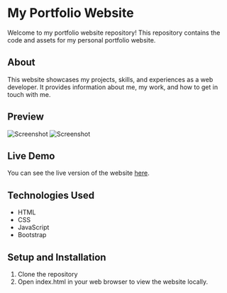 # My Portfolio Website

Welcome to my portfolio website repository! This repository contains the code and assets for my personal portfolio website.

## About

This website showcases my projects, skills, and experiences as a web developer. It provides information about me, my work, and how to get in touch with me.

## Preview

![Screenshot](./assets/img/ss1.png)
![Screenshot](./assets/img/ss2.png)

## Live Demo

You can see the live version of the website [here](https://adya14.github.io/Portfolio-Blogs-website.github.io/).

## Technologies Used

- HTML
- CSS
- JavaScript
- Bootstrap 

## Setup and Installation

1. Clone the repository
2. Open index.html in your web browser to view the website locally.
